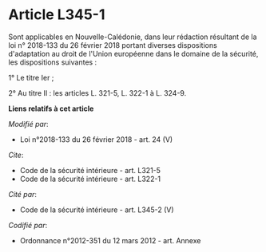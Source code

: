 # Article L345-1

Sont applicables en Nouvelle-Calédonie, dans leur rédaction résultant de la loi n° 2018-133 du 26 février 2018 portant
diverses dispositions d'adaptation au droit de l'Union européenne dans le domaine de la sécurité, les dispositions
suivantes :

1° Le titre Ier ;

2° Au titre II : les articles L. 321-5, L. 322-1 à L. 324-9.

**Liens relatifs à cet article**

_Modifié par_:

  - Loi n°2018-133 du 26 février 2018 - art. 24 (V)

_Cite_:

  - Code de la sécurité intérieure - art. L321-5
  - Code de la sécurité intérieure - art. L322-1

_Cité par_:

  - Code de la sécurité intérieure - art. L345-2 (V)

_Codifié par_:

  - Ordonnance n°2012-351 du 12 mars 2012 - art. Annexe
